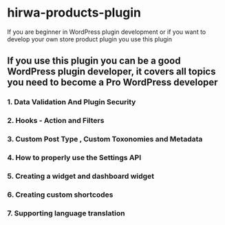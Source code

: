 # hirwa-products-plugin
If you are beginner in WordPress plugin development or if you want to develop your own store product plugin you use this plugin 

## If you use this plugin you can be a good WordPress plugin developer, it covers all topics you need to become a Pro WordPress developer
### 1. Data Validation And Plugin Security
### 2. Hooks  - Action and Filters
### 3. Custom Post Type ,  Custom Toxonomies and Metadata
### 4. How to properly use the Settings API
### 5. Creating a widget and dashboard widget
### 6. Creating custom shortcodes
### 7. Supporting language translation
